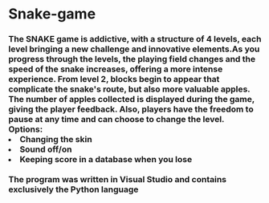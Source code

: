 # Snake-game
<h3>
The SNAKE game is addictive, with a structure of 4 levels, each level bringing a new challenge and innovative elements.As you progress through the levels, the playing field changes and the speed of the snake increases, offering a more intense experience.
From level 2, blocks begin to appear that complicate the snake's route, but also more valuable apples.
The number of apples collected is displayed during the game, giving the player feedback. Also, players have the freedom to pause at any time and can choose to change the level.<br>
Options:
  <li>Changing the skin</li>
  <li>Sound off/on</li>
  <li>Keeping score in a database when you lose</li><br>
  The program was written in Visual Studio and contains exclusively the Python language
</h3>
